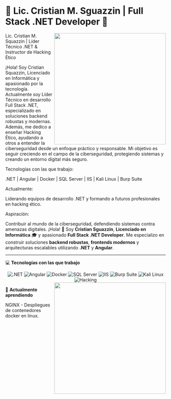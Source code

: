 
# 🌌 **Lic. Cristian M. Sguazzin** | Full Stack .NET Developer 🚀

<img align="right" src="https://media.giphy.com/media/qgQUggAC3Pfv687qPC/giphy.gif" width="350">


Lic. Cristian M. Squazzin | Líder Técnico .NET & Instructor de Hacking Ético

¡Hola! Soy Cristian Squazzin, Licenciado en Informática y apasionado por la tecnología. Actualmente soy Líder Técnico en desarrollo Full Stack .NET, especializado en soluciones backend robustas y modernas. Además, me dedico a enseñar Hacking Ético, ayudando a otros a entender la ciberseguridad desde un enfoque práctico y responsable. Mi objetivo es seguir creciendo en el campo de la ciberseguridad, protegiendo sistemas y creando un entorno digital más seguro.

Tecnologías con las que trabajo:

.NET | Angular | Docker | SQL Server | IIS | Kali Linux | Burp Suite

Actualmente:

Liderando equipos de desarrollo .NET y formando a futuros profesionales en hacking ético.

Aspiración:

Contribuir al mundo de la ciberseguridad, defendiendo sistemas contra amenazas digitales.
¡Hola! 👋 Soy **Cristian Sguazzin**, **Licenciado en Informática** 🎓 y apasionado **Full Stack .NET Developer**. Me especializo en construir soluciones **backend robustas**, **frontends modernos** y arquitecturas escalables utilizando **.NET** y **Angular**.

---

💻 **Tecnologías con las que trabajo**

<div align="center">
  <img src="https://img.shields.io/badge/.NET-512BD4?style=for-the-badge&logo=dotnet&logoColor=white" alt=".NET" />
  <img src="https://img.shields.io/badge/Angular-DD0031?style=for-the-badge&logo=angular&logoColor=white" alt="Angular" />
  <img src="https://img.shields.io/badge/Docker-0db7ed?style=for-the-badge&logo=docker&logoColor=white" alt="Docker" />
  <img src="https://img.shields.io/badge/SQL%20Server-CC2927?style=for-the-badge&logo=microsoft-sql-server&logoColor=white" alt="SQL Server" />
  <img src="https://img.shields.io/badge/IIS-0078D6?style=for-the-badge&logo=windows&logoColor=white" alt="IIS" />
  <img src="https://img.shields.io/badge/Burp%20Suite-gray?style=for-the-badge&logo=burp-suite" alt="Burp Suite" />
  <img src="https://img.shields.io/badge/Kali%20Linux-gray?style=for-the-badge&logo=kali-linux" alt="Kali Linux" />
  <img src="https://img.shields.io/badge/Hacking%20blue?style=for-the-badge&logo=hackaday" alt="Hacking" />
</div>

<img align="right" src="https://media.giphy.com/media/Ll22OhMLAlVDb8UQWe/giphy.gif" width="350">

🌱 **Actualmente aprendiendo**

NGINX - Despliegues de contenedores docker en linux.
